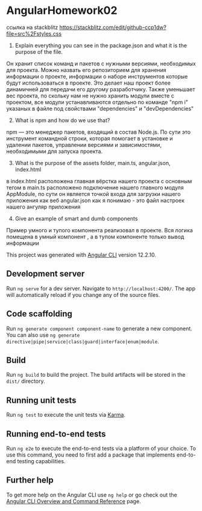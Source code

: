 # AngularHomework02
ссылка на stackblitz https://stackblitz.com/edit/github-ccp1dw?file=src%2Fstyles.css

1) Explain everything you can see in the package.json and what it is the purpose of the file.

Он хранит список команд и пакетов с нужными версиями, необходимых для проекта. Можно назвать его репозиторием для хранения информации о проекте, информации о наборе инструментов которые будут использоваться в проекте. Это делает наш проект более динамичней для передачи его другому разработчику. Также уменьшает вес проекта, по скольку нам не нужно хранить модули вместе с проектом, все модули устанавливаются отдельно по команде "npm i" указаных в файле под свойствами "dependencies" и "devDependencies"

2) What is npm and how do we use that?

npm — это менеджер пакетов, входящий в состав Node.js. По сути это инструмент командной строки, которая помогает в установке и удалении пакетов, управлении версиями и зависимостями, необходимыми для запуска проекта.


3) What is the purpose of the assets folder, main.ts, angular.json, index.html

в index.html расположена главная вёрстка нашего проекта с основным тегом <app-root></app-root>
в main.ts расположено подключение нашего главного модуля AppModule, по сути он является точкой входа для загрузки нашего приложения как веб
angular.json как я понимаю - это файл настроек нашего ангуляр приложения

4) Give an example of smart and dumb components

Пример умного и тупого компонента реализовал в проекте. Вся логика помещена в умный компонент <GameManager>, а в тупом компоненте <GameActor> только вывод информации




This project was generated with [Angular CLI](https://github.com/angular/angular-cli) version 12.2.10.

## Development server

Run `ng serve` for a dev server. Navigate to `http://localhost:4200/`. The app will automatically reload if you change any of the source files.

## Code scaffolding

Run `ng generate component component-name` to generate a new component. You can also use `ng generate directive|pipe|service|class|guard|interface|enum|module`.

## Build

Run `ng build` to build the project. The build artifacts will be stored in the `dist/` directory.

## Running unit tests

Run `ng test` to execute the unit tests via [Karma](https://karma-runner.github.io).

## Running end-to-end tests

Run `ng e2e` to execute the end-to-end tests via a platform of your choice. To use this command, you need to first add a package that implements end-to-end testing capabilities.

## Further help

To get more help on the Angular CLI use `ng help` or go check out the [Angular CLI Overview and Command Reference](https://angular.io/cli) page.
